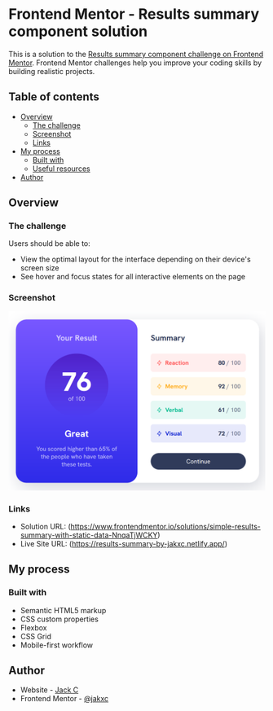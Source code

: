# Frontend Mentor - Results summary component solution

This is a solution to the [Results summary component challenge on Frontend Mentor](https://www.frontendmentor.io/challenges/results-summary-component-CE_K6s0maV). Frontend Mentor challenges help you improve your coding skills by building realistic projects. 

## Table of contents

- [Overview](#overview)
  - [The challenge](#the-challenge)
  - [Screenshot](#screenshot)
  - [Links](#links)
- [My process](#my-process)
  - [Built with](#built-with)
  - [Useful resources](#useful-resources)
- [Author](#author)


## Overview

### The challenge

Users should be able to:

- View the optimal layout for the interface depending on their device's screen size
- See hover and focus states for all interactive elements on the page

### Screenshot

![](./assets/images/results-summary-component.png)

### Links

- Solution URL: (https://www.frontendmentor.io/solutions/simple-results-summary-with-static-data-NnqaTjWCKY)
- Live Site URL: (https://results-summary-by-jakxc.netlify.app/)

## My process

### Built with

- Semantic HTML5 markup
- CSS custom properties
- Flexbox
- CSS Grid
- Mobile-first workflow


## Author

- Website - [Jack C](https://jakxc-portfolio.netlify.app/)
- Frontend Mentor - [@jakxc](https://www.frontendmentor.io/profile/jakxc)